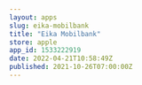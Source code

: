 ```yaml
---
layout: apps
slug: eika-mobilbank
title: "Eika Mobilbank"
store: apple
app_id: 1533222919
date: 2022-04-21T10:58:49Z
published: 2021-10-26T07:00:00Z
---
```

